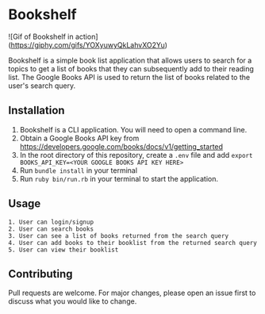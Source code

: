 # Bookshelf

![Gif of Bookshelf in action]
(https://giphy.com/gifs/YOXyuwyQkLahvXO2Yu)


Bookshelf is a simple book list application that allows users to search for a topics to get a list of books that they can subsequently add to their reading list. The Google Books API is used to return the list of books related to the user's search query.

## Installation

1. Bookshelf is a CLI application. You will need to open a command line. 
2. Obtain a Google Books API key from https://developers.google.com/books/docs/v1/getting_started
3. In the root directory of this repository, create a `.env` file and add `export BOOKS_API_KEY=<YOUR GOOGLE BOOKS API KEY HERE>`
4. Run ```bundle install``` in your terminal
5. Run ```ruby bin/run.rb``` in your terminal to start the application.


## Usage

```
1. User can login/signup
2. User can search books 
3. User can see a list of books returned from the search query
4. User can add books to their booklist from the returned search query
5. User can view their booklist

```
## Contributing
Pull requests are welcome. For major changes, please open an issue first to discuss what you would like to change.



